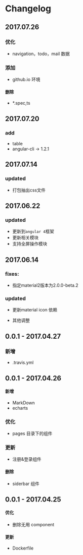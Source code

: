 # Changelog

## 2017.07.26

### 优化
- navigation，todo，mail 数据

### 添加
- github.io 环境

#### 删除
- *.spec,ts


## 2017.07.20

### add
- table
- angular-cli -> 1.2.1


## 2017.07.14

### updated
- 打包抽出css文件


## 2017.06.22

### updated
- 更新到`angular 4`框架
- 更新相关模块
- 支持全屏操作模块

## 2017.06.14

### fixes:
- 指定material2版本为2.0.0-beta.2

### updated
- 更新material icon 依赖

- 其他调整


## 0.0.1 - 2017.04.27

### 新增
- .travis.yml

## 0.0.1 - 2017.04.26

#### 新增
- MarkDown
- echarts

### 优化
- pages 目录下的组件

### 更新
- 注册&登录组件

#### 删除
- siderbar 组件

## 0.0.1 - 2017.04.25

#### 优化
- 删除无用 component

#### 更新
- Dockerfile

